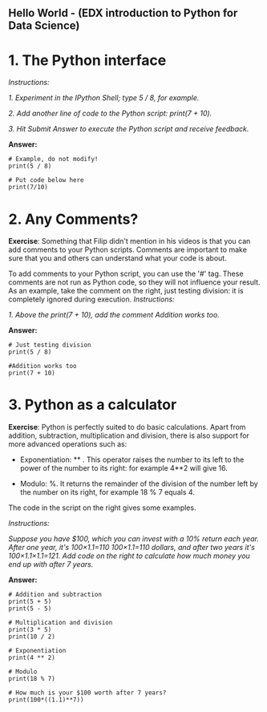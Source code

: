 ## Hello World - (EDX introduction to Python for Data Science)
# 1. The Python interface
*Instructions:*

*1. Experiment in the IPython Shell; type 5 / 8, for example.*

*2. Add another line of code to the Python script: print(7 + 10).*

*3. Hit Submit Answer to execute the Python script and receive feedback.*

**Answer:**
``` 
# Example, do not modify!
print(5 / 8)

# Put code below here
print(7/10)

```
# 2. Any Comments?
**Exercise**: Something that Filip didn't mention in his videos is that you can add comments to your Python scripts. Comments are important to make sure that you and others can understand what your code is about.

To add comments to your Python script, you can use the '#' tag. These comments are not run as Python code, so they will not influence your result. As an example, take the comment on the right, just testing division: it is completely ignored during execution.
*Instructions:*

 *1. Above the print(7 + 10), add the comment Addition works too.*

**Answer:**
``` 
# Just testing division
print(5 / 8)

#Addition works too
print(7 + 10)

```

# 3. Python as a calculator
**Exercise**: 
Python is perfectly suited to do basic calculations. Apart from addition, subtraction, multiplication and division, there is also support for more advanced operations such as:
* Exponentiation: ** . This operator raises the number to its left to the power of the number to its right: for example 4**2 will give 16.

* Modulo: %. It returns the remainder of the division of the number left by the number on its right, for example 18 % 7 equals 4.

The code in the script on the right gives some examples.

*Instructions:*

 *Suppose you have $100, which you can invest with a 10% return each year. After one year, it's 100×1.1=110
100×1.1=110 dollars, and after two years it's 100×1.1×1.1=121. Add code on the right to calculate how much money you end up with after 7 years.*

**Answer:**
``` 
# Addition and subtraction
print(5 + 5)
print(5 - 5)

# Multiplication and division
print(3 * 5)
print(10 / 2)

# Exponentiation
print(4 ** 2)

# Modulo
print(18 % 7)

# How much is your $100 worth after 7 years?
print(100*((1.1)**7))

```
